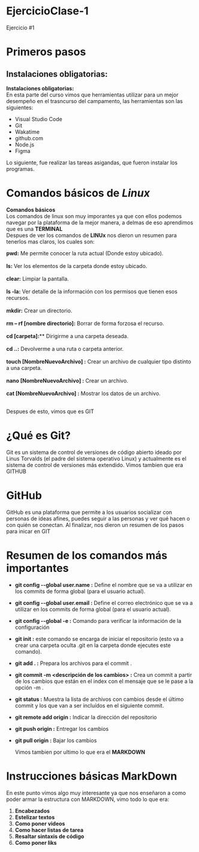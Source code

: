 # EjercicioClase-1
Ejercicio #1

# Primeros pasos

## Instalaciones obligatorias:

**Instalaciones obligatorias:** <br>
En esta parte del curso vimos que herramientas utilizar para un mejor desempeño en el trasncurso del campamento, las herramientas son las siguientes: 

- Visual Studio Code
- Git
- Wakatime
- github.com
- Node.js
- Figma <br>

Lo siguiente, fue realizar las tareas asigandas, que fueron instalar los programas.

# Comandos básicos de *Linux*

**Comandos básicos** <br>
Los comandos de linux son muy imporantes ya que con ellos podemos navegar por la plataforma de la mejor  manera, a delmas de eso aprendimos que es una **TERMINAL** <br>
Despues de ver los comandos de **LINUx** nos dieron un resumen para tenerlos mas claros, los cuales son: 

**pwd:** Me permite conocer la ruta actual (Donde estoy ubicado). <br><br>
**ls:** Ver los elementos de la carpeta donde estoy ubicado.<br><br>
**clear:** Limpiar la pantalla.<br><br>
**ls -la:** Ver detalle de la información con los permisos que tienen esos recursos.<br><br>
**mkdir:** Crear un directorio.<br><br>
**rm – rf [nombre directorio]:** Borrar de forma forzosa el recurso.<br><br>
**cd [carpeta]:**** Dirigirme a una carpeta deseada.<br><br>
**cd ..:** Devolverme a una ruta o carpeta anterior.<br><br>
**touch [NombreNuevoArchivo] :** Crear un archivo de cualquier tipo distinto a una carpeta.<br><br>
**nano [NombreNuevoArchivo] :** Crear un archivo.<br><br>
**cat [NombreNuevoArchivo] :** Mostrar los datos de un archivo.<br><br>

Despues de esto, vimos que es GIT 

# ¿Qué es Git?
Git es un sistema de control de versiones de código abierto ideado por Linus Torvalds (el padre del sistema operativo Linux) y actualmente es el sistema de control de versiones más extendido. 
Vimos tambien que era GITHUB

# GitHub
GitHub es una plataforma que permite a los usuarios socializar con personas de ideas afines, puedes seguir a las personas y ver qué hacen o con quién se conectan.
Al finalizar, nos dieron un resumen de los pasos para inicar en GIT 

# Resumen de los comandos más importantes

- **git config --global user.name <name>  :** Define el nombre que se va a utilizar en los commits de forma global (para el usuario actual).
- **git config --global user.email <email> :** Define el correo electrónico que se va a utilizar en los commits de forma global (para el usuario actual).
- **git config --global -e :** Comando para verificar la información de la configuración
- **git init :** este comando se encarga de iniciar el repositorio (esto va a crear una carpeta oculta .git en la carpeta donde ejecutes este comando).
- **git add . :** Prepara los archivos para el commit .
- **git commit -m <descripción de los cambios> :** Crea un commit a partir de los cambios que están en el index con el mensaje que se le pase a la opción -m .
- **git status :** Muestra la lista de archivos con cambios desde el último commit y los que van a ser incluídos en el siguiente commit.
- **git remote add origin <URL repositorio> :** Indicar la dirección del repositorio
- **git push origin <Raman main> :** Entregar los cambios
- **git pull origin <Raman main> :** Bajar los cambios

  Vimos tambien por ultimo lo que era el **MARKDOWN**

# Instrucciones básicas MarkDown
En este punto vimos algo muy interesante ya que nos enseñaron a como poder armar la estructura con MARKDOWN, vimo todo lo que era:

1. **Encabezados**
2. **Estelizar textos**
3. **Como poner videos**
4. **Como hacer listas de tarea**
5. **Resaltar sintaxis de código**
6. **Como poner liks**

